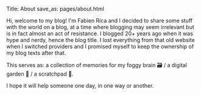 Title: About
save_as: pages/about.html

<p>Hi, welcome to my blog! I'm Fabien Rica and I decided to share some stuff with the world on a blog, at a time where blogging may seem irrelevant but is in fact almost an act of resistance. I blogged 20+ years ago when it was hype and nerdy, hence the blog title. I lost everything from that old website when I switched providers and I promised myself to keep the ownership of my blog texts after that.</p>
<p>This serves as: a collection of memories for my foggy brain 🗃️ / a digital garden 🌿 / a scratchpad 📄.</p>
<p>I hope it will help someone one day, in one way or another.</p>
